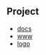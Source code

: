 ## Project

+ [docs](http://docs.cameramonit.com)
+ [www](http://www.cameramonit.com)
+ [logo](http://logo.cameramonit.com)
